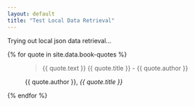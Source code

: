 ```yaml
---
layout: default
title: "Test Local Data Retrieval"
---
```


<p>Trying out local json data retrieval...</p>

{% for quote in site.data.book-quotes %}
<figure>
  <blockquote>
    {{ quote.text }}
    <span>{{ quote.title }} - {{ quote.author }}</span>
  </blockquote>
  <figcaption>
    {{ quote.author }}, <cite>{{ quote.title }}</cite>
  </figcaption>
</figure>
{% endfor %}
